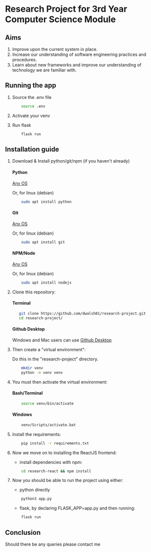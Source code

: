 # Research Project for 3rd Year Computer Science Module

## Aims

1. Improve upon the current system in place.
2. Increase our understanding of software engineering practices and procedures.
3. Learn about new frameworks and improve our understanding of technology we are familiar with.



## Running the app

1. Source the .env file

    ```bash
        source .env
    ```

2.  Activate your venv

3. Run flask
    ```bash
        flask run
    ```



## Installation guide

1. Download & Install python/git/npm (if you haven't already)

    #### Python

    [Any OS](https://www.python.org/downloads/ "Python")

    Or, for linux (debian)

    ```bash
        sudo apt install python
    ```

    #### Git

    [Any OS](https://git-scm.com/downloads "Git")

    Or, for linux (debian)

    ```bash
        sudo apt install git
    ```

    #### NPM/Node

    [Any OS](https://nodejs.org/en/download/ "NPM")

    Or, for linux (debian)

    ```bash
        sudo apt install nodejs
    ```

2. Clone this repository:

    #### Terminal 

    ```bash
       git clone https://github.com/dwalsh01/research-project.git
       cd research-project/
    ```

    #### Github Desktop

    Windows and Mac users can use [Github Desktop](https://desktop.github.com/ "Github Desktop")

3. Then create a "virtual environment":

    Do this in the "research-project" directory.

   ```bash
       mkdir venv 
       python -m venv venv
   ```

4. You must then activate the virtual environment:

    #### Bash/Terminal

    ```bash
        source venv/bin/activate
    ```

    #### Windows

    ```bash
        venv/Scripts/activate.bat
    ```

5. Install the requirements:

   ```bash
       pip install -r requirements.txt
   ```

6. Now we move on to installing the ReactJS frontend:

   - install dependencies with npm:

   ```bash
       cd research-react && npm install
   ```

7. Now you should be able to run the project using either:
   - python directly
   ```bash
       python3 app.py
   ```
   - flask, by declaring FLASK_APP=app.py and then running:
   ```bash
       flask run
   ```

## Conclusion

Should there be any queries please contact me
